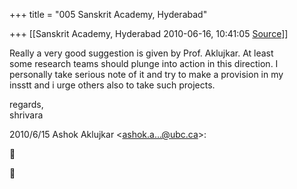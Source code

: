 +++
title = "005 Sanskrit Academy, Hyderabad"

+++
[[Sanskrit Academy, Hyderabad	2010-06-16, 10:41:05 [Source](https://groups.google.com/g/bvparishat/c/fO-0-1lqvNU)]]



Really a very good suggestion is given by Prof. Aklujkar. At least  
some research teams should plunge into action in this direction. I  
personally take serious note of it and try to make a provision in my  
insstt and i urge others also to take such projects.

regards,  
shrivara

2010/6/15 Ashok Aklujkar \<[ashok.a...@ubc.ca]()\>:





